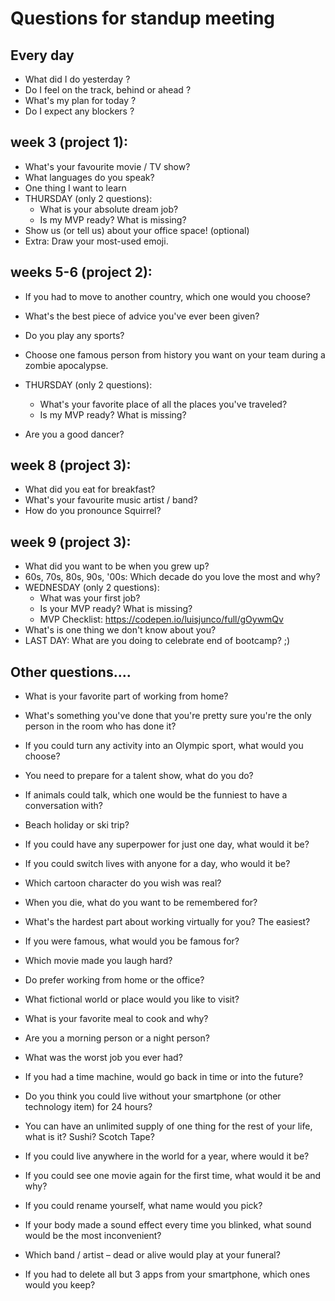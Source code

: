

# Questions for standup meeting

## Every day
- What did I do yesterday ?
- Do I feel on the track, behind or ahead ?
- What's my plan for today ?
- Do I expect any blockers ?


## week 3 (project 1):

- What's your favourite movie / TV show?
- What languages do you speak?
- One thing I want to learn
- THURSDAY (only 2 questions):
  - What is your absolute dream job?
  - Is my MVP ready? What is missing?
- Show us (or tell us) about your office space! (optional)
- Extra: Draw your most-used emoji.


## weeks 5-6 (project 2):
- If you had to move to another country, which one would you choose?
- What's the best piece of advice you've ever been given?
- Do you play any sports?
- Choose one famous person from history you want on your team during a zombie apocalypse.
- THURSDAY (only 2 questions):
  - What's your favorite place of all the places you've traveled?
  - Is my MVP ready? What is missing?
  <!-- 
  @LT: Refresh MVP requirements:
  - Your React app must perform all CRUD operations on that API (Create, Read, Update, Delete)
  - Responsive (mobile + desktop)
  - Deployed & fully working in production.
  -->

  <!-- @todo: create checklist for p2 (so that they test themselves)  -->
- Are you a good dancer?


## week 8 (project 3):
- What did you eat for breakfast?
- What's your favourite music artist / band?
- How do you pronounce Squirrel?
  <!-- friday Squirrel: https://i.pinimg.com/736x/65/05/6c/65056c5ed63bfa4e9b9cd31e36e180f5.jpg  -->

## week 9 (project 3):
- What did you want to be when you grew up?
  <!-- monday Squirrel: https://media.makeameme.org/created/whens-monday-god.jpg -->
- 60s, 70s, 80s, 90s, '00s: Which decade do you love the most and why?
- WEDNESDAY (only 2 questions):
  - What was your first job?
  - Is your MVP ready? What is missing?
  - MVP Checklist: https://codepen.io/luisjunco/full/gOywmQv
  <!-- @LT: share MVP Checklist  -->
- What's is one thing we don't know about you?
- LAST DAY: What are you doing to celebrate end of bootcamp? ;)
  <!-- Deutsche können auch ordentlich feiern… aber spart euch ein bisschen Energie für Montagmorgen ;) -->



## Other questions....

- What is your favorite part of working from home?
- What's something you've done that you're pretty sure you're the only person in the room who has done it?
- If you could turn any activity into an Olympic sport, what would you choose?
- You need to prepare for a talent show, what do you do?
- If animals could talk, which one would be the funniest to have a conversation with?
- Beach holiday or ski trip?
- If you could have any superpower for just one day, what would it be?
- If you could switch lives with anyone for a day, who would it be?
- Which cartoon character do you wish was real?
- When you die, what do you want to be remembered for?
- What's the hardest part about working virtually for you? The easiest?
- If you were famous, what would you be famous for?

- Which movie made you laugh hard?
- Do prefer working from home or the office?
- What fictional world or place would you like to visit?
- What is your favorite meal to cook and why?
- Are you a morning person or a night person?

- What was the worst job you ever had?
- If you had a time machine, would go back in time or into the future?
- Do you think you could live without your smartphone (or other technology item) for 24 hours?
- You can have an unlimited supply of one thing for the rest of your life, what is it? Sushi? Scotch Tape?
- If you could live anywhere in the world for a year, where would it be?
- If you could see one movie again for the first time, what would it be and why?
- If you could rename yourself, what name would you pick?

- If your body made a sound effect every time you blinked, what sound would be the most inconvenient?
- Which band / artist – dead or alive would play at your funeral?
- If you had to delete all but 3 apps from your smartphone, which ones would you keep?

